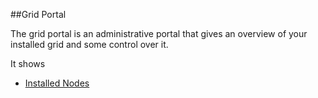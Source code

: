 ##Grid Portal

The grid portal is an administrative portal that gives an overview of your installed grid and some control over it.

It shows 
 - [Installed Nodes](Nodes.md)